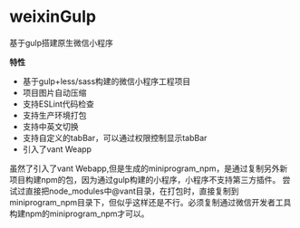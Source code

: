 # weixinGulp

基于gulp搭建原生微信小程序

**特性**


- 基于gulp+less/sass构建的微信小程序工程项目
- 项目图片自动压缩
- 支持ESLint代码检查
- 支持生产环境打包
- 支持中英文切换
- 支持自定义的tabBar，可以通过权限控制显示tabBar
- 引入了vant Weapp
  

虽然了引入了vant Webapp,但是生成的miniprogram_npm，是通过复制另外新项目构建npm的包，因为通过gulp构建的小程序，小程序不支持第三方插件。
尝试过直接把node_modules中@vant目录，在打包时，直接复制到miniprogram_npm目录下，但似乎这样还是不行。必须复制通过微信开发者工具构建npm的miniprogram_npm才可以。